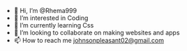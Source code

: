 - 👋 Hi, I’m @Rhema999
- 👀 I’m interested in Coding
- 🌱 I’m currently learning Css
- 💞️ I’m looking to collaborate on making websites and apps
- 📫 How to reach me johnsonpleasant02@gmail.com

<!---
Rhema999/Rhema999 is a ✨ special ✨ repository because its `README.md` (this file) appears on your GitHub profile.
You can click the Preview link to take a look at your changes.
--->
